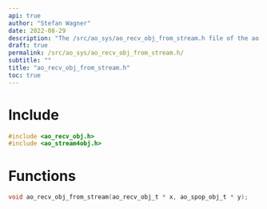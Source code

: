 ```yaml
---
api: true
author: "Stefan Wagner"
date: 2022-08-29
description: "The /src/ao_sys/ao_recv_obj_from_stream.h file of the ao real-time operating system."
draft: true
permalink: /src/ao_sys/ao_recv_obj_from_stream.h/
subtitle: ""
title: "ao_recv_obj_from_stream.h"
toc: true
---
```


# Include

```c
#include <ao_recv_obj.h>
#include <ao_stream4obj.h>
```

# Functions

```c
void ao_recv_obj_from_stream(ao_recv_obj_t * x, ao_spop_obj_t * y);
```

